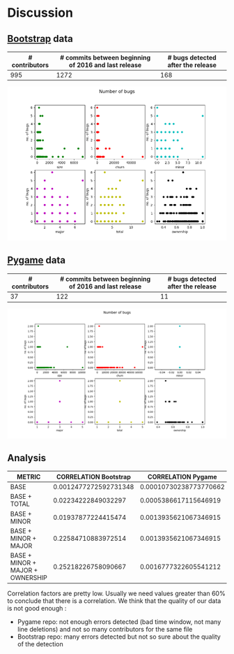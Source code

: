 # Discussion

## [Bootstrap][BoSt] data

| # contributors | # commits between beginning of 2016 and last release | # bugs detected after the release |
| ------ | ------ | ------ |
| 995 | 1272 | 168 |

![N|Solid](https://github.com/vahagnh/tud18/blob/master/numberofbugs.png)

## [Pygame][PyGa] data

| # contributors | # commits between beginning of 2016 and last release | # bugs detected after the release |
| ------ | ------ | ------ |
| 37 | 122 | 11 |

![N|Solid](numberofbugspygame.png)

## Analysis

| METRIC | CORRELATION Bootstrap | CORRELATION Pygame | MSE TRAIN Bootstrap | MSE TRAIN Pygame | MSE TEST Bootstrap | MSE TEST Pygame |
| ------ | ------ | ------ | ------ | ------ | ------ | ------ |
| BASE | 0.0012477272592731348 | 0.00010730238773770662 | 0.9459564104641988 | 0.02364395405456605 | 1.006673606471882 | 0.007832580253627765 |
| BASE + TOTAL | 0.02234222849032297 | 0.0005386617115646919 | 0.9259770029477598 | 0.023633753920033678 | 1.025374430912147 | 0.007879658530511842 |
| BASE + MINOR | 0.01937877224415474 | 0.0013935621067346915 | 0.9287838055050149 | 0.02361353852520891 | 1.2079000085464167 | 0.007183619186462648 |
| BASE + MINOR + MAJOR | 0.22584710883972514 | 0.0013935621067346915 | 0.733229760832356 | 0.02361353852520891 | 1.0510042954307408 | 0.007183619186462648 |
| BASE + MINOR + MAJOR + OWNERSHIP | 0.25218226758090667 | 0.0016777322605541212 | 0.7082867264966736 | 0.0236068188981163 | 1.0435597763348212 | 0.0072510773054636135 |

Correlation factors are pretty low. Usually we need values greater than 60% to conclude that there is a correlation.
We think that the quality of our data is not good enough :
* Pygame repo: not enough errors detected (bad time window, not many line deletions) and not so many contributors for the same file
* Bootstrap repo: many errors detected but not so sure about the quality of the detection

[BoSt]: <https://github.com/twbs/bootstrap>
[PyGa]: <https://github.com/pygame/>
